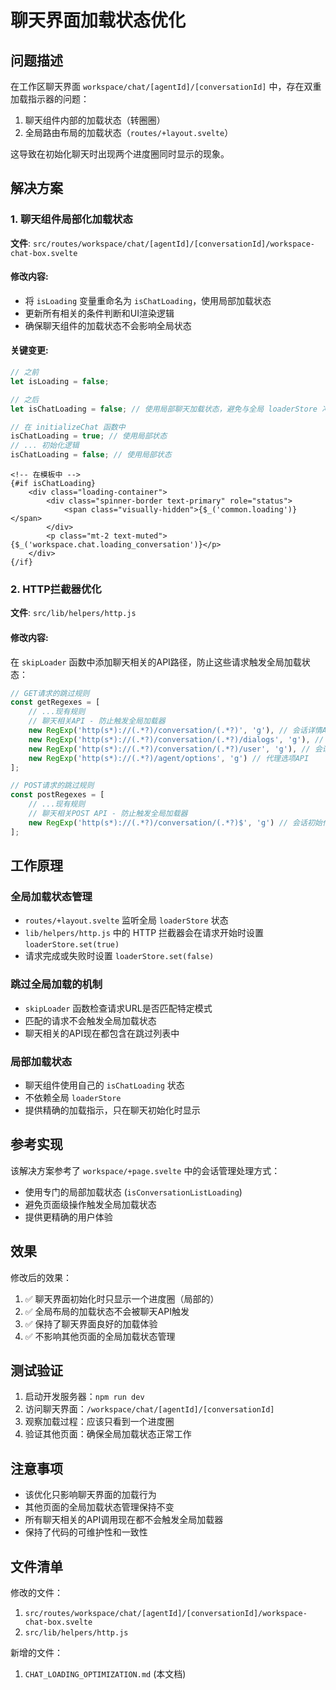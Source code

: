 # 聊天界面加载状态优化

## 问题描述

在工作区聊天界面 `workspace/chat/[agentId]/[conversationId]` 中，存在双重加载指示器的问题：
1. 聊天组件内部的加载状态（转圈圈）
2. 全局路由布局的加载状态（`routes/+layout.svelte`）

这导致在初始化聊天时出现两个进度圈同时显示的现象。

## 解决方案

### 1. 聊天组件局部化加载状态

**文件**: `src/routes/workspace/chat/[agentId]/[conversationId]/workspace-chat-box.svelte`

#### 修改内容:
- 将 `isLoading` 变量重命名为 `isChatLoading`，使用局部加载状态
- 更新所有相关的条件判断和UI渲染逻辑
- 确保聊天组件的加载状态不会影响全局状态

#### 关键变更:
```javascript
// 之前
let isLoading = false;

// 之后  
let isChatLoading = false; // 使用局部聊天加载状态，避免与全局 loaderStore 冲突
```

```javascript
// 在 initializeChat 函数中
isChatLoading = true; // 使用局部状态
// ... 初始化逻辑
isChatLoading = false; // 使用局部状态
```

```svelte
<!-- 在模板中 -->
{#if isChatLoading}
    <div class="loading-container">
        <div class="spinner-border text-primary" role="status">
            <span class="visually-hidden">{$_('common.loading')}</span>
        </div>
        <p class="mt-2 text-muted">{$_('workspace.chat.loading_conversation')}</p>
    </div>
{/if}
```

### 2. HTTP拦截器优化

**文件**: `src/lib/helpers/http.js`

#### 修改内容:
在 `skipLoader` 函数中添加聊天相关的API路径，防止这些请求触发全局加载状态：

```javascript
// GET请求的跳过规则
const getRegexes = [
    // ...现有规则
    // 聊天相关API - 防止触发全局加载器
    new RegExp('http(s*)://(.*?)/conversation/(.*?)', 'g'), // 会话详情API
    new RegExp('http(s*)://(.*?)/conversation/(.*?)/dialogs', 'g'), // 对话历史API  
    new RegExp('http(s*)://(.*?)/conversation/(.*?)/user', 'g'), // 会话用户API
    new RegExp('http(s*)://(.*?)/agent/options', 'g') // 代理选项API
];

// POST请求的跳过规则
const postRegexes = [
    // ...现有规则
    // 聊天相关POST API - 防止触发全局加载器
    new RegExp('http(s*)://(.*?)/conversation/(.*?)$', 'g') // 会话初始化API
];
```

## 工作原理

### 全局加载状态管理
- `routes/+layout.svelte` 监听全局 `loaderStore` 状态
- `lib/helpers/http.js` 中的 HTTP 拦截器会在请求开始时设置 `loaderStore.set(true)`
- 请求完成或失败时设置 `loaderStore.set(false)`

### 跳过全局加载的机制
- `skipLoader` 函数检查请求URL是否匹配特定模式
- 匹配的请求不会触发全局加载状态
- 聊天相关的API现在都包含在跳过列表中

### 局部加载状态
- 聊天组件使用自己的 `isChatLoading` 状态
- 不依赖全局 `loaderStore`
- 提供精确的加载指示，只在聊天初始化时显示

## 参考实现

该解决方案参考了 `workspace/+page.svelte` 中的会话管理处理方式：
- 使用专门的局部加载状态 (`isConversationListLoading`)
- 避免页面级操作触发全局加载状态
- 提供更精确的用户体验

## 效果

修改后的效果：
1. ✅ 聊天界面初始化时只显示一个进度圈（局部的）
2. ✅ 全局布局的加载状态不会被聊天API触发
3. ✅ 保持了聊天界面良好的加载体验
4. ✅ 不影响其他页面的全局加载状态管理

## 测试验证

1. 启动开发服务器：`npm run dev`
2. 访问聊天界面：`/workspace/chat/[agentId]/[conversationId]`
3. 观察加载过程：应该只看到一个进度圈
4. 验证其他页面：确保全局加载状态正常工作

## 注意事项

- 该优化只影响聊天界面的加载行为
- 其他页面的全局加载状态管理保持不变
- 所有聊天相关的API调用现在都不会触发全局加载器
- 保持了代码的可维护性和一致性

## 文件清单

修改的文件：
1. `src/routes/workspace/chat/[agentId]/[conversationId]/workspace-chat-box.svelte`
2. `src/lib/helpers/http.js`

新增的文件：
1. `CHAT_LOADING_OPTIMIZATION.md` (本文档)

